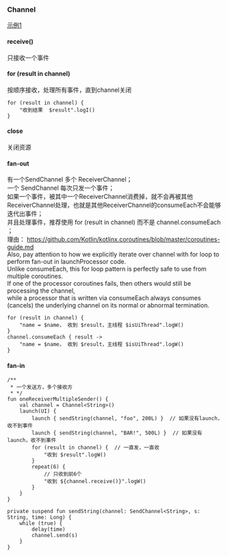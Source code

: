 ### Channel  

[示例1 ](../Channel/Sample01.md)   
#### receive()  
只接收一个事件  

#### for (result in channel)  
按顺序接收，处理所有事件，直到channel关闭    
```
for (result in channel) {
    "收到结果  $result".logI()
}
```
#### close  
关闭资源  

#### fan-out  
有一个SendChannel 多个 ReceiverChannel；  
一个 SendChannel 每次只发一个事件；  
如果一个事件，被其中一个ReceiverChannel消费掉，就不会再被其他ReceiverChannel处理，也就是其他ReceiverChannel的consumeEach不会能够迭代出事件；  
并且处理事件，推荐使用  for (result in channel) 而不是 channel.consumeEach ；    
理由：  https://github.com/Kotlin/kotlinx.coroutines/blob/master/coroutines-guide.md  
Also, pay attention to how we explicitly iterate over channel with for loop to perform fan-out in launchProcessor code.     
Unlike consumeEach, this for loop pattern is perfectly safe to use from multiple coroutines.     
If one of the processor coroutines fails, then others would still be processing the channel,     
while a processor that is written via consumeEach always consumes (cancels) the underlying channel on its normal or abnormal termination.  

```
for (result in channel) {
    "name = $name， 收到 $result，主线程 $isUiThread".logW()
}
channel.consumeEach { result ->
    "name = $name， 收到 $result，主线程 $isUiThread".logW()
}
```

#### fan-in 
```
/**
 * 一个发送方，多个接收方
 * */
fun oneReceiverMultipleSender() {
    val channel = Channel<String>()
    launch(UI) {
        launch { sendString(channel, "foo", 200L) }  // 如果没有launch，收不到事件
        launch { sendString(channel, "BAR!", 500L) }  // 如果没有launch，收不到事件
        for (result in channel) {  // 一直发，一直收
            "收到 $result".logW()
        }
        repeat(6) {
            // 只收到前6个
            "收到 ${channel.receive()}".logW()
        }
    }
}

private suspend fun sendString(channel: SendChannel<String>, s: String, time: Long) {
    while (true) {
        delay(time)
        channel.send(s)
    }
}
```  

